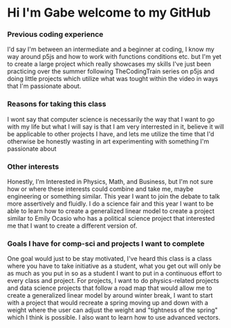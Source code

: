 # Hi I'm Gabe welcome to my GitHub
### Previous coding experience
I'd say I'm between an intermediate and a beginner at coding, I know my way around p5js and how to work with functions conditions etc. but I'm yet to create a large project which really showcases my skills I've just been practicing over the summer following TheCodingTrain series on p5js and doing little projects which utilize what was tought within the video in ways that I'm passionate about.

 ### Reasons for taking this class
I wont say that computer science is necessarily the way that I want to go with my life but what I will say is that I am very interrested in it, believe it will be applicable to other projects I have, and lets me utilize the time that I'd otherwise be honestly wasting in art experimenting with something I'm passionate about

 ### Other interests
Honestly, I'm Interested in Physics, Math, and Business, but I'm not sure how or where these interests could combine and take me, maybe engineering or something similar. This year I want to join the debate to talk more assertively and fluidly. I do a science fair and this year I want to be able to learn how to create a generalized linear model to create a project similar to Emily Ocasio who has a political science project that interested me that I want to create a different version of.

 ### Goals I have for comp-sci and projects I want to complete
 One goal would just to be stay motivated, I've heard this class is a class where you have to take initiative as a student, what you get out will only be as much as you put in so as a student I want to put in a continuous effort to every class and project. For projects, I want to do physics-related projects and data science projects that follow a road map that would allow me to create a generalized linear model by around winter break, I want to start with a project that would recreate a spring moving up and down with a weight where the user can adjust the weight and "tightness of the spring" which I think is possible. I also want to learn how to use advanced vectors.
